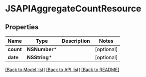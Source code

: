 # JSAPIAggregateCountResource

## Properties
Name | Type | Description | Notes
------------ | ------------- | ------------- | -------------
**count** | **NSNumber*** |  | [optional] 
**date** | **NSString*** |  | [optional] 

[[Back to Model list]](../README.md#documentation-for-models) [[Back to API list]](../README.md#documentation-for-api-endpoints) [[Back to README]](../README.md)


